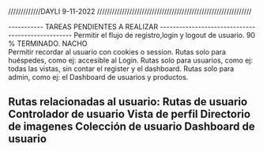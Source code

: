 /////////////DAYLI 9-11-2022 //////////////////////////////////////////////////////////////


----------- TAREAS PENDIENTES A REALIZAR --------------------------------------------------
Permitir el flujo de registro,login y logout de usuario. 90 % TERMINADO. NACHO  
Permitir recordar al usuario con cookies o session. 
Rutas solo para huéspedes, como ej: accesible al Login. 
Rutas solo para usuarios, como ej: todas las vistas, sin contar el register y el dashboard.
Rutas solo para admin, como ej: el Dashboard de usuarios y productos.

Rutas relacionadas al usuario: 
Rutas de usuario
Controlador de usuario
Vista de perfil
Directorio de imagenes
Colección de usuario
Dashboard de usuario
------------------------------------------------------------------------------------------
